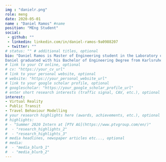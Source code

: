 ```yaml
---
img : "danielr.png"
role: meng
date: 2020-05-01
name : "Daniel Ramos" #name
position: "MEng Student" 
social: 
 - github: ""
 - linkedin: linkedin.com/in/daniel-ramos-9a0988207
 - twitter: ""
# status: "" # additional titles, optional
bio: "Daniel Ramos is Master of Engineering student in the Laboratory of Innovations in Transportation at Toronto Metropolitan University and Karlsruhe University of Applied Sciences supervised by Dr. Bilal Farooq. Daniel’s is part of the research team running an experiment investigating the interaction of pedestrians and autonomous vehicles using VR technology. The M.Eng. project focuses on data analysis based on the experiment’s outputs with python.
Daniel graduated with his Bachelor of Engineering Degree from Karlsruhe University of Applied Sciences in 2021 and began his M.Eng. in Civil Engineering at University of Applied Sciences and Toronto Metropolitan University in 2021."
# link to your CV online, optional
# cv: "https://your_cv_url" 
# link to your personal website, optional
# website: "https://your_personal_website_url" 
# link to your google scholar profile, optional
# googlescholar: "https://your_google_scholar_profile_url"
# enter short research interests (traffic signal, CAV, etc.), optional
interest: 
- Virtual Reality
- Public Transit
- Travel Behaviour Modelling
# your research highlights here (awards, achievements, etc.), optional
# highlights: 
# - "Summer 2020 Intern at [PTV AG](https://www.ptvgroup.com/en/)"
#  - "research_highlights_2"
#  - "research_highlights_3" 
# media headlines, newspaper articles etc..., optional
# media: 
#  - "media_blurb_1"
#  - "media_blurb_2" 
---
```

